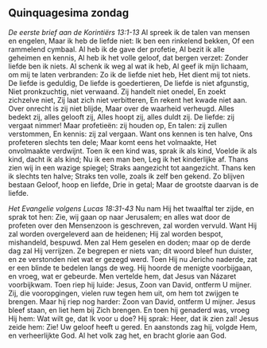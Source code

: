 ## Quinquagesima zondag

*De eerste brief aan de Korintiërs 13:1-13*
Al spreek ik de talen van mensen en engelen, Maar ik heb de liefde niet: Ik ben een rinkelend bekken, Of een rammelend cymbaal. Al heb ik de gave der profetie, Al bezit ik alle geheimen en kennis, Al heb ik het volle geloof, dat bergen verzet: Zonder liefde ben ik niets. Al schenk ik weg al wat ik heb, Al geef ik mijn lichaam, om mij te laten verbranden: Zo ik de liefde niet heb, Het dient mij tot niets. De liefde is geduldig, De liefde is goedertieren, De liefde is niet afgunstig, Niet pronkzuchtig, niet verwaand. Zij handelt niet onedel, En zoekt zichzelve niet, Zij laat zich niet verbitteren, En rekent het kwade niet aan. Over onrecht is zij niet blijde, Maar over de waarheid verheugd. Alles bedekt zij, alles gelooft zij, Alles hoopt zij, alles duldt zij. De liefde: zij vergaat nimmer! Maar profetieën: zij houden op, En talen: zij zullen verstommen, En kennis: zij zal vergaan. Want ons kennen is ten halve, Ons profeteren slechts ten dele; Maar komt eens het volmaakte, Het onvolmaakte verdwijnt. Toen ik een kind was, sprak ik als kind, Voelde ik als kind, dacht ik als kind; Nu ik een man ben, Leg ik het kinderlijke af. Thans zien wij in een wazige spiegel; Straks aangezicht tot aangezicht. Thans ken ik slechts ten halve; Straks ten volle, zoals ik zelf ben gekend. Zo blijven bestaan Geloof, hoop en liefde, Drie in getal; Maar de grootste daarvan is de liefde. 

*Het Evangelie volgens Lucas 18:31-43*
Nu nam Hij het twaalftal ter zijde, en sprak tot hen: Zie, wij gaan op naar Jerusalem; en alles wat door de profeten over den Mensenzoon is geschreven, zal worden vervuld. Want Hij zal worden overgeleverd aan de heidenen; Hij zal worden bespot, mishandeld, bespuwd. Men zal Hem geselen en doden; maar op de derde dag zal Hij verrijzen. Ze begrepen er niets van; dit woord bleef hun duister, en ze verstonden niet wat er gezegd werd. Toen Hij nu Jericho naderde, zat er een blinde te bedelen langs de weg. Hij hoorde de menigte voorbijgaan, en vroeg, wat er gebeurde. Men vertelde hem, dat Jesus van Názaret voorbijkwam. Toen riep hij luide: Jesus, Zoon van David, ontferm U mijner. Zij, die vooropgingen, vielen ruw tegen hem uit, om hem tot zwijgen te brengen. Maar hij riep nog harder: Zoon van David, ontferm U mijner. Jesus bleef staan, en liet hem bij Zich brengen. En toen hij genaderd was, vroeg Hij hem: Wat wilt ge, dat Ik voor u doe? Hij sprak: Heer, dat ik zien zal! Jesus zeide hem: Zie! Uw geloof heeft u gered. En aanstonds zag hij, volgde Hem, en verheerlijkte God. Al het volk zag het, en bracht glorie aan God. 

